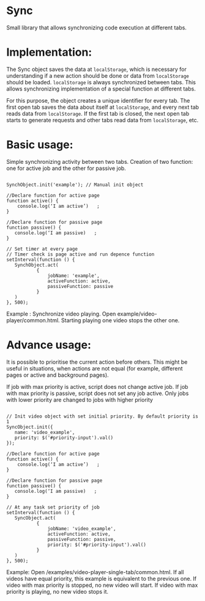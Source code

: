 # Sync

Small library that allows synchronizing code execution at different tabs.

# Implementation:

 The Sync object saves the data at `localStorage`, which is necessary for understanding if a new action should be done or data from `localStorage` should be loaded. `localStorage`  is always synchronized between tabs. This allows synchronizing implementation of a special function at different tabs.

For this purpose, the object creates a unique identifier for every tab. The first open tab saves the data about itself at `localStorage`, and every next tab reads data from `localStorage`. If the first tab is closed, the next open tab starts to generate requests and other tabs read data from `localStorage`, etc.

# Basic usage:

Simple synchronizing activity between two tabs. Creation of two function: one for active job and the other for passive job.

```

SynchObject.init('example'); // Manual init object

//Declare function for active page
function active() {
    console.log(‘I am active’)   ;
}

//Declare function for passive page
function passive() {
   console.log(‘I am passive)   ;
}

// Set timer at every page
// Timer check is page active and run depence function
setInterval(function () {
   SynchObject.act(
           {
               jobName: 'example',
               activeFunction: active,
               passiveFunction: passive
           }
   )
}, 500);
```

Example : Synchronize video playing. Open example/video-player/common.html.  Starting playing one video stops the other one.

# Advance usage:

It is possible to prioritise the current action before others. This might be useful in situations, when actions are not equal (for example, different pages or active and background pages).

If job with max priority is active, script does not change active job. If job with max priority is passive, script does not set any job active. Only jobs with lower priority are changed to jobs with higher priority

```

// Init video object with set initial priority. By default priority is 1
SyncObject.init({
   name: 'video_example',
   priority: $('#priority-input').val()
});

//Declare function for active page
function active() {
    console.log(‘I am active’)   ;
}

//Declare function for passive page
function passive() {
   console.log(‘I am passive)   ;
}

// At any task set priority of job
setInterval(function () {
   SyncObject.act(
           {
               jobName: 'video_example',
               activeFunction: active,
               passiveFunction: passive,
               priority: $('#priority-input').val()
           }
   )
}, 500); 

```

Example: Open /examples/video-player-single-tab/common.html. If all videos have equal priority, this example is equivalent to the previous one. If video with max priority is stopped, no new video will start. If video with max priority is playing, no new video stops it.